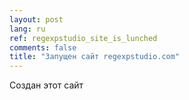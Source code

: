 ```yaml
---
layout: post
lang: ru
ref: regexpstudio_site_is_lunched
comments: false
title: "Запущен сайт regexpstudio.com"
---
```


Создан этот сайт
